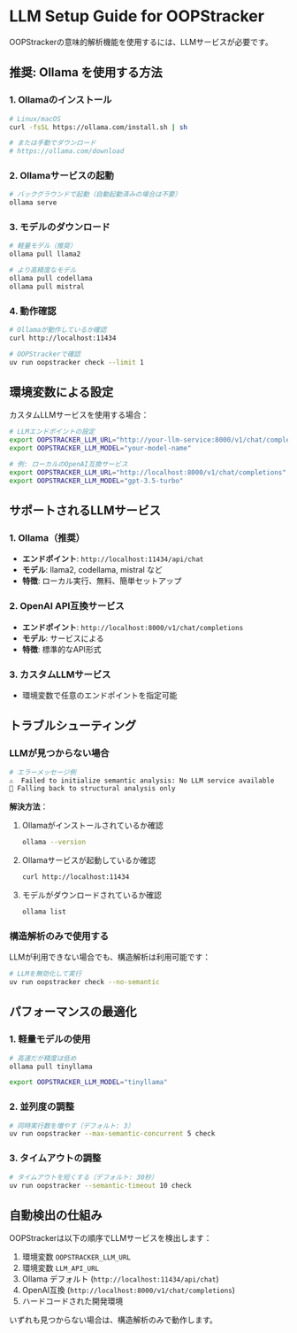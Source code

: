 # LLM Setup Guide for OOPStracker

OOPStrackerの意味的解析機能を使用するには、LLMサービスが必要です。

## 推奨: Ollama を使用する方法

### 1. Ollamaのインストール

```bash
# Linux/macOS
curl -fsSL https://ollama.com/install.sh | sh

# または手動でダウンロード
# https://ollama.com/download
```

### 2. Ollamaサービスの起動

```bash
# バックグラウンドで起動（自動起動済みの場合は不要）
ollama serve
```

### 3. モデルのダウンロード

```bash
# 軽量モデル（推奨）
ollama pull llama2

# より高精度なモデル
ollama pull codellama
ollama pull mistral
```

### 4. 動作確認

```bash
# Ollamaが動作しているか確認
curl http://localhost:11434

# OOPStrackerで確認
uv run oopstracker check --limit 1
```

## 環境変数による設定

カスタムLLMサービスを使用する場合：

```bash
# LLMエンドポイントの設定
export OOPSTRACKER_LLM_URL="http://your-llm-service:8000/v1/chat/completions"
export OOPSTRACKER_LLM_MODEL="your-model-name"

# 例: ローカルのOpenAI互換サービス
export OOPSTRACKER_LLM_URL="http://localhost:8000/v1/chat/completions"
export OOPSTRACKER_LLM_MODEL="gpt-3.5-turbo"
```

## サポートされるLLMサービス

### 1. Ollama（推奨）
- **エンドポイント**: `http://localhost:11434/api/chat`
- **モデル**: llama2, codellama, mistral など
- **特徴**: ローカル実行、無料、簡単セットアップ

### 2. OpenAI API互換サービス
- **エンドポイント**: `http://localhost:8000/v1/chat/completions`
- **モデル**: サービスによる
- **特徴**: 標準的なAPI形式

### 3. カスタムLLMサービス
- 環境変数で任意のエンドポイントを指定可能

## トラブルシューティング

### LLMが見つからない場合

```bash
# エラーメッセージ例
⚠️  Failed to initialize semantic analysis: No LLM service available
🔄 Falling back to structural analysis only
```

**解決方法**：

1. Ollamaがインストールされているか確認
   ```bash
   ollama --version
   ```

2. Ollamaサービスが起動しているか確認
   ```bash
   curl http://localhost:11434
   ```

3. モデルがダウンロードされているか確認
   ```bash
   ollama list
   ```

### 構造解析のみで使用する

LLMが利用できない場合でも、構造解析は利用可能です：

```bash
# LLMを無効化して実行
uv run oopstracker check --no-semantic
```

## パフォーマンスの最適化

### 1. 軽量モデルの使用
```bash
# 高速だが精度は低め
ollama pull tinyllama

export OOPSTRACKER_LLM_MODEL="tinyllama"
```

### 2. 並列度の調整
```bash
# 同時実行数を増やす（デフォルト: 3）
uv run oopstracker --max-semantic-concurrent 5 check
```

### 3. タイムアウトの調整
```bash
# タイムアウトを短くする（デフォルト: 30秒）
uv run oopstracker --semantic-timeout 10 check
```

## 自動検出の仕組み

OOPStrackerは以下の順序でLLMサービスを検出します：

1. 環境変数 `OOPSTRACKER_LLM_URL`
2. 環境変数 `LLM_API_URL`
3. Ollama デフォルト (`http://localhost:11434/api/chat`)
4. OpenAI互換 (`http://localhost:8000/v1/chat/completions`)
5. ハードコードされた開発環境

いずれも見つからない場合は、構造解析のみで動作します。